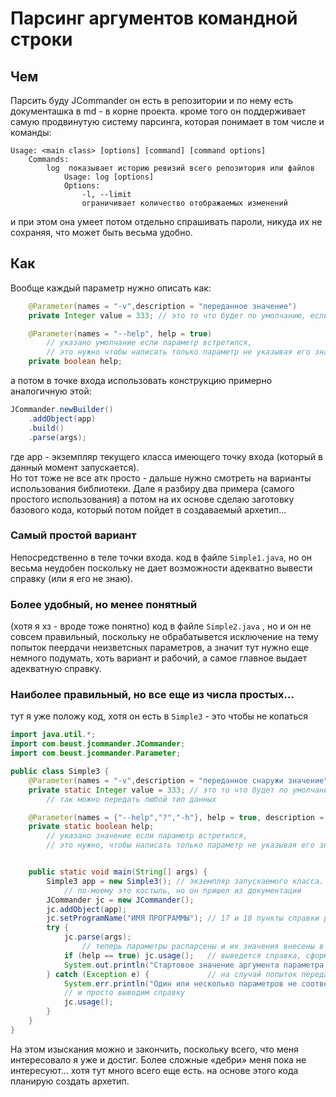 # Парсинг аргументов командной строки

## Чем
Парсить буду JCommander он есть в репозитории и по нему есть документашка в md - в корне проекта. кроме того он 
поддерживает самую продвинутую систему парсинга, которая понимает в том числе и команды:
```
Usage: <main class> [options] [command] [command options] 
    Commands:
        log  показывает историю ревизий всего репозитория или файлов
            Usage: log [options]
            Options:
                -l, --limit
                ограничивает количество отображаемых изменений
```
и при этом она умеет потом отдельно спрашивать пароли, никуда их не сохраняя, что может быть весьма удобно.

## Как
Вообще каждый параметр нужно описать как:
```java
    @Parameter(names = "-v",description = "переданное значение")
    private Integer value = 333; // это то что будет по умолчанию, если не будет такого параметра

    @Parameter(names = "--help", help = true)
        // указано умолчание если параметр встретился,
        // это нужно чтобы написать только параметр не указывая его значение - как это делается с командами
    private boolean help;
```
а потом в точке входа использовать конструкцию примерно аналогичную этой:
```java
JCommander.newBuilder()
    .addObject(app)
    .build()
    .parse(args);
```
где app - экземпляр текущего класса имеющего точку входа (который в данный момент запускается).  
Но тот тоже не все атк просто - дальше нужно смотреть на варианты использования библиотеки. Дале я разбиру два 
примера (самого простого использования) а потом на их основе сделаю заготовку базового кода, который потом пойдет в 
создаваемый архетип…

### Самый простой вариант
Непосредственно в теле точки входа.
код в файле `Simple1.java`, но он весьма неудобен поскольку не дает возможности адекватно вывести справку (или я его 
не знаю).

### Более удобный, но менее понятный 
(хотя я хз - вроде тоже понятно)
код в файле `Simple2.java` , но и он не совсем правильный, поскольку не обрабатывется исключение на тему попыток 
пеердачи неизветсных параметров, а значит тут нужно еще немного подумать, хоть вариант и рабочий, а самое главное 
выдает адекватную справку.

### Наиболее правильный, но все еще из числа простых…
тут я уже положу код, хотя он есть в `Simple3` - это чтобы не копаться  

```java
import java.util.*;
import com.beust.jcommander.JCommander;
import com.beust.jcommander.Parameter;

public class Simple3 {
    @Parameter(names = "-v",description = "переданное снаружи значение")
    private static Integer value = 333; // это то что будет по умолчанию, если не будет такого параметра
        // так можно передать любой тип данных

    @Parameter(names = {"--help","?","-h"}, help = true, description = "Справка")
    private static boolean help;
        // указано значение если параметр встретился,
        // это нужно, чтобы написать только параметр не указывая его значение - как это делается с командами


    public static void main(String[] args) {
        Simple3 app = new Simple3(); // экземпляр запускаемого класса.
            // по-моему это костыль, но он пришел из документации
        JCommander jc = new JCommander();
        jc.addObject(app);
        jc.setProgramName("ИМЯ ПРОГРАММЫ"); // 17 и 18 пункты справки разработчика, нужно для корректного вывода справки
        try {
            jc.parse(args);
                // теперь параметры распарсены и их значения внесены в нужные преременные
            if (help == true) jc.usage();   // выведется справка, сформированная автоматически
            System.out.println("Стартовое значение аргумента параметра v = " + value);
        } catch (Exception e) {             // на случай попыток передачи неправильных параметров
            System.err.println("Один или несколько параметров не соотвествуют документации, прочтите справку:");
            // и просто выводим справку
            jc.usage();
        }
    }
}
```
На этом изыскания можно и закончить, поскольку всего, что меня интересовало я уже и достиг. Более сложные «дебри» 
меня пока не интересуют... хотя тут много всего еще есть. на основе этого кода планирую создать архетип.
